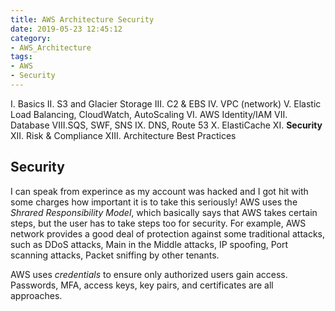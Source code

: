 ```yaml
---
title: AWS Architecture Security
date: 2019-05-23 12:45:12
category: 
- AWS_Architecture
tags:
- AWS
- Security
---
```


I. Basics
II. S3 and Glacier Storage
III. C2 & EBS
IV. VPC (network)
V. Elastic Load Balancing, CloudWatch, AutoScaling
VI. AWS Identity/IAM
VII. Database
VIII.SQS, SWF, SNS
IX. DNS, Route 53
X. ElastiCache
XI. **Security**
XII. Risk & Compliance
XIII. Architecture Best Practices

## Security

I can speak from experince as my account was hacked and I got hit with some charges how important it is to take this seriously! AWS uses the *Shrared Responsibility Model*, which basically says that AWS takes certain steps, but the user has to take steps too for security. For example, AWS network provides a good deal of protection against some traditional attacks, such as DDoS attacks, Main in the Middle attacks, IP spoofing, Port scanning attacks, Packet sniffing by other tenants. 

AWS uses *credentials* to ensure only authorized users gain access. Passwords, MFA, access  keys, key pairs, and certificates are all approaches.